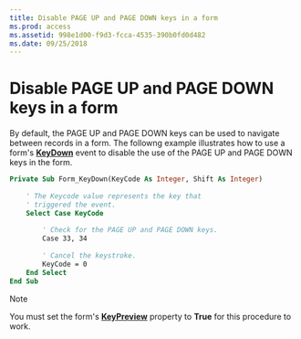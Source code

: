 ```yaml
---
title: Disable PAGE UP and PAGE DOWN keys in a form
ms.prod: access
ms.assetid: 998e1d00-f9d3-fcca-4535-390b0fd0d482
ms.date: 09/25/2018
---
```



# Disable PAGE UP and PAGE DOWN keys in a form

By default, the PAGE UP and PAGE DOWN keys can be used to navigate between records in a form. The followng example illustrates how to use a form's **[KeyDown](../../../api/Access.Form.KeyDown.md)** event to disable the use of the PAGE UP and PAGE DOWN keys in the form.


```vb
Private Sub Form_KeyDown(KeyCode As Integer, Shift As Integer) 
 
    ' The Keycode value represents the key that 
    ' triggered the event. 
    Select Case KeyCode 
    
        ' Check for the PAGE UP and PAGE DOWN keys. 
        Case 33, 34 
 
        ' Cancel the keystroke. 
        KeyCode = 0 
    End Select 
End Sub
```


> [!NOTE] 
> You must set the form's **[KeyPreview](../../../api/Access.Form.KeyPreview.md)** property to **True** for this procedure to work.


